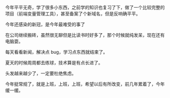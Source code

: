 今年平平无奇，学了很多小东西，之前学的知识也复习了下，做了一个比较完整的项目（前端变量管理工具），甚至备案了个新域名，但是反响确平平。

今年还感染的新冠，是今年最难受的事了

在公司继续搬砖，虽然很无聊但是比读书时好多了，那个时候就纯发呆，现在还有电脑耍。

每天看看新闻，解决点 bug，学习点东西就结束了。

夏天的时候周周都去练球，技术算是有点长进了。

头发越来越少了，一定要杜绝焦虑。

今年挺常规了，就是上班，上班，上班，希望以后有所改变，前几年累着了，今年缓一缓。
